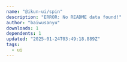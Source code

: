```yaml
---
name: "@ikun-ui/spin"
description: "ERROR: No README data found!"
author: "baiwusanyu"
downloads: 1
dependents: 1
updated: "2025-01-24T03:49:18.889Z"
tags: 
  - ui
---
```

